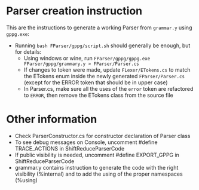 # Parser creation instruction

This are the instructions to generate a working Parser from `grammar.y` using `gppg.exe`:

*   Running `bash FParser/gppg/script.sh` should generally be enough, but for details:
    *   Using windows or wine, run `FParser/gppg/gppg.exe FParser/gppg/grammary.y > FParser/Parser.cs`
    *   If changes to token were made, update `FLexer/ETokens.cs` to match the ETokens enum inside the newly generated `FParser/Parser.cs` (except for the ERROR token that should be in upper case)
    *   In Parser.cs, make sure all the uses of the `error` token are refactored to `ERROR`, then remove the ETokens class from the source file

# Other information

*   Check ParserConstructor.cs for constructor declaration of Parser class
*   To see debug messages on Console, uncomment #define TRACE_ACTIONS in ShiftReduceParserCode
*   If public visibility is needed, uncomment #define EXPORT_GPPG in ShiftReduceParserCode
*   grammar.y contains instruction to generate the code with the right visibility (%internal) and to add the using of the proper namespaces (%using)